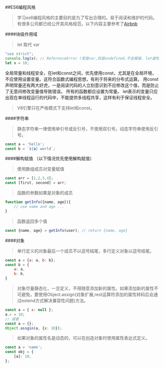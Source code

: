 ##ES6编程风格
>学习es6编程风格的主要目的是为了写出合理的。易于阅读和维护的代码。有很多公司都已经公开其风格规范，以下内容主要参考了[Airbnb](https://github.com/airbnb/javascript)

####块级作用域
>let 取代 var
```javascript
"use strict";
console.log(x); // ReferenceError (若是var,则是undefined,不会报错. let避免var的变量提升)
let x = 10;
```
 全局常量和线程安全，在let和const之间，优先使用const，尤其是在全局环境，不应使用设置变量。这符合函数式编程思想，有利于将来的分布式运算。
用const声明常量还有两大好虎，一是阅读代码的人立刻意识到不应修改这个值，而是防止了无意间修改变量值导致错误。
所有的函数都应设置为常量。
let表示的变量只应出现在单线程运行的代码中，不能提供多线程共享，这样有利于保证线程安全。
>V8引擎只在严格模式下支持let和const。

####字符串
>静态字符串一律使用单引号或反引号，不使用双引号。动态字符串使用反引号。
```javascript
const a = 'hello';
const b = `${a} world`;
```
####解构赋值
（以下情况优先使用解构赋值）
>使用数组成员对变量赋值
```javascript
const arr = [1,2,3,4];
const [first, second] = arr;
```
>函数的参数如果是对象的成员
```javascript
function getInfo({name, age}){
    // use name and age ...
}
```
>函数返回多个值
```javascript
const {name, age} = getInfo(user); // return {name, age}
```
####对象
>单行定义的对象最后一个成员不以逗号结尾，多行定义对象以逗号结尾。
```javascript
const a = {a: a, b: b};
const b = {
    a: a,
    b: b,
}
```
>对象尽量静态化，一旦定义，不得随意添加新的属性。如果添加新的属性不可避免，要使用Object.assign(对象扩展,rest运算符添加的属性转码后会通过extend方式解决兼容性问题)方法。
```javascript
const a = { x: null };
a.x = 10;
// 或者
const a = {};
Object.assgin(a, {x: 10});
```
>如果对象的属性名是动态的，可以在创造对象时使用属性表达式定义。
```javascript
const a = 'name';
const obj = {
    [a]: 10,  
};
```